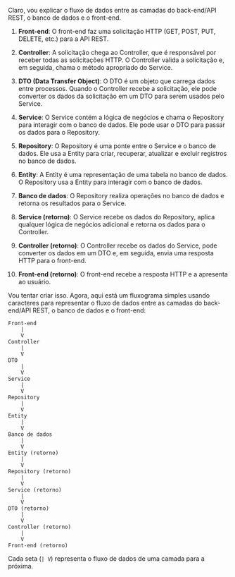 Claro, vou explicar o fluxo de dados entre as camadas do back-end/API REST, o banco de dados e o front-end.

1. **Front-end**: O front-end faz uma solicitação HTTP (GET, POST, PUT, DELETE, etc.) para a API REST.

2. **Controller**: A solicitação chega ao Controller, que é responsável por receber todas as solicitações HTTP. O Controller valida a solicitação e, em seguida, chama o método apropriado do Service.

3. **DTO (Data Transfer Object)**: O DTO é um objeto que carrega dados entre processos. Quando o Controller recebe a solicitação, ele pode converter os dados da solicitação em um DTO para serem usados pelo Service.

4. **Service**: O Service contém a lógica de negócios e chama o Repository para interagir com o banco de dados. Ele pode usar o DTO para passar os dados para o Repository.

5. **Repository**: O Repository é uma ponte entre o Service e o banco de dados. Ele usa a Entity para criar, recuperar, atualizar e excluir registros no banco de dados.

6. **Entity**: A Entity é uma representação de uma tabela no banco de dados. O Repository usa a Entity para interagir com o banco de dados.

7. **Banco de dados**: O Repository realiza operações no banco de dados e retorna os resultados para o Service.

8. **Service (retorno)**: O Service recebe os dados do Repository, aplica qualquer lógica de negócios adicional e retorna os dados para o Controller.

9. **Controller (retorno)**: O Controller recebe os dados do Service, pode converter os dados em um DTO e, em seguida, envia uma resposta HTTP para o front-end.

10. **Front-end (retorno)**: O front-end recebe a resposta HTTP e a apresenta ao usuário.

Vou tentar criar isso. Agora, aqui está um fluxograma simples usando caracteres para representar o fluxo de dados entre as camadas do back-end/API REST, o banco de dados e o front-end:

```
Front-end
    |
    V
Controller
    |
    V
DTO
    |
    V
Service
    |
    V
Repository
    |
    V
Entity
    |
    V
Banco de dados
    |
    V
Entity (retorno)
    |
    V
Repository (retorno)
    |
    V
Service (retorno)
    |
    V
DTO (retorno)
    |
    V
Controller (retorno)
    |
    V
Front-end (retorno)
```

Cada seta (`| V`) representa o fluxo de dados de uma camada para a próxima. 